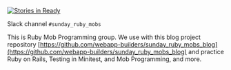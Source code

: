 [![Stories in Ready](https://badge.waffle.io/webapp-builders/sunday_ruby_mobs_blog.png?label=ready&title=Ready)](https://waffle.io/webapp-builders/sunday_ruby_mobs_blog)

Slack channel `#sunday_ruby_mobs`

This is Ruby Mob Programming group. We use with this blog project repository [https://github.com/webapp-builders/sunday_ruby_mobs_blog](https://github.com/webapp-builders/sunday_ruby_mobs_blog) and practice Ruby on Rails, Testing in Minitest, and Mob Programming, and more.
